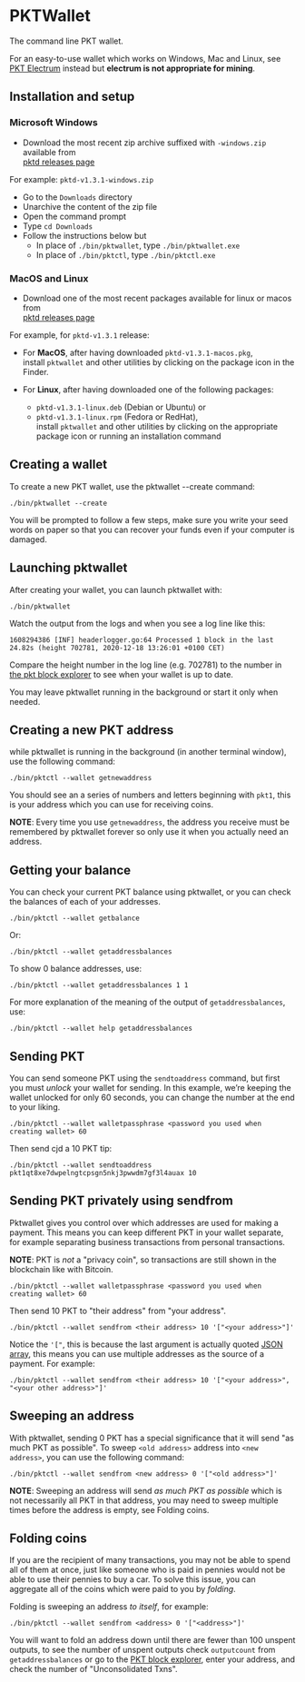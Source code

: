 # PKTWallet

The command line PKT wallet.

For an easy-to-use wallet which works on Windows, Mac and Linux, see [PKT Electrum](../electrum) instead
but **electrum is not appropriate for mining**.

## Installation and setup

### Microsoft Windows
 - Download the most recent zip archive suffixed with `-windows.zip` available from   
 [pktd releases page](https://github.com/pkt-cash/pktd/releases) 
 
 For example: `pktd-v1.3.1-windows.zip`

 - Go to the `Downloads` directory
 - Unarchive the content of the zip file
 - Open the command prompt
 - Type `cd Downloads`
 - Follow the instructions below but
    - In place of `./bin/pktwallet`, type `./bin/pktwallet.exe`
    - In place of `./bin/pktctl`, type `./bin/pktctl.exe`

### MacOS and Linux
 - Download one of the most recent packages available for linux or macos from  
 [pktd releases page](https://github.com/pkt-cash/pktd/releases)
  
  For example, for `pktd-v1.3.1` release:

 - For **MacOS**, after having downloaded `pktd-v1.3.1-macos.pkg`,  
install `pktwallet` and other utilities by clicking on the package icon in the Finder.

 - For **Linux**, after having downloaded one of the following packages:  
     - `pktd-v1.3.1-linux.deb` (Debian or Ubuntu) or  
     - `pktd-v1.3.1-linux.rpm` (Fedora or RedHat),  
    install `pktwallet` and other utilities by clicking
    on the appropriate package icon or running an installation command

## Creating a wallet
To create a new PKT wallet, use the pktwallet --create command:

    ./bin/pktwallet --create

You will be prompted to follow a few steps, make sure you write your seed words on paper so that you can
recover your funds even if your computer is damaged.

## Launching pktwallet
After creating your wallet, you can launch pktwallet with:

    ./bin/pktwallet

Watch the output from the logs and when you see a log line like this:

    1608294386 [INF] headerlogger.go:64 Processed 1 block in the last 24.82s (height 702781, 2020-12-18 13:26:01 +0100 CET)

Compare the height number in the log line (e.g. 702781) to the number in
[the pkt block explorer](https://explorer.pkt.cash) to see when your wallet is up to date.

You may leave pktwallet running in the background or start it only when needed.

## Creating a new PKT address
while pktwallet is running in the background (in another terminal window), use the following command:

    ./bin/pktctl --wallet getnewaddress

You should see an a series of numbers and letters beginning with `pkt1`, this is your address which you
can use for receiving coins.

**NOTE**: Every time you use `getnewaddress`, the address you receive must be remembered by pktwallet
forever so only use it when you actually need an address.

## Getting your balance
You can check your current PKT balance using pktwallet, or you can check the balances of each of your
addresses.

    ./bin/pktctl --wallet getbalance

Or:

    ./bin/pktctl --wallet getaddressbalances

To show 0 balance addresses, use:

    ./bin/pktctl --wallet getaddressbalances 1 1

For more explanation of the meaning of the output of `getaddressbalances`, use:

    ./bin/pktctl --wallet help getaddressbalances


## Sending PKT
You can send someone PKT using the `sendtoaddress` command, but first you must *unlock* your
wallet for sending. In this example, we’re keeping the wallet unlocked for only 60 seconds, you can
change the number at the end to your liking.

    ./bin/pktctl --wallet walletpassphrase <password you used when creating wallet> 60

Then send cjd a 10 PKT tip:

    ./bin/pktctl --wallet sendtoaddress pkt1qt8xe7dwpelngtcpsgn5nkj3pwwdm7gf3l4auax 10

## Sending PKT privately using sendfrom
Pktwallet gives you control over which addresses are used for making a payment. This means you can
keep different PKT in your wallet separate, for example separating business transactions from personal
transactions.

**NOTE**: PKT is *not* a "privacy coin", so transactions are still shown in the blockchain
like with Bitcoin.

    ./bin/pktctl --wallet walletpassphrase <password you used when creating wallet> 60

Then send 10 PKT to "their address" from "your address".

    ./bin/pktctl --wallet sendfrom <their address> 10 '["<your address>"]'

Notice the `'["`, this is because the last argument is actually quoted
[JSON array](https://www.w3schools.com/js/js_json_arrays.asp), this means you can use multiple
addresses as the source of a payment. For example:

    ./bin/pktctl --wallet sendfrom <their address> 10 '["<your address>", "<your other address>"]'

## Sweeping an address
With pktwallet, sending 0 PKT has a special significance that it will send "as much PKT as possible".
To sweep `<old address>` address into `<new address>`, you can use the following command:

    ./bin/pktctl --wallet sendfrom <new address> 0 '["<old address>"]'

**NOTE**: Sweeping an address will send *as much PKT as possible* which is not necessarily all PKT
in that address, you may need to sweep multiple times before the address is empty, see Folding coins.

## Folding coins
If you are the recipient of many transactions, you may not be able to spend all of them at once, just
like someone who is paid in pennies would not be able to use their pennies to buy a car. To solve this
issue, you can aggregate all of the coins which were paid to you by *folding*.

Folding is sweeping an address *to itself*, for example:

    ./bin/pktctl --wallet sendfrom <address> 0 '["<address>"]'

You will want to fold an address down until there are fewer than 100 unspent outputs, to see the number
of unspent outputs check `outputcount` from `getaddressbalances` or go to the
[PKT block explorer](https://explorer.pkt.cash/), enter your address, and check the number of
"Unconsolidated Txns".
